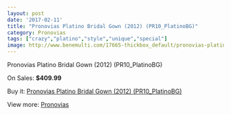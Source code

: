 ```yaml
---
layout: post
date: '2017-02-11'
title: "Pronovias Platino Bridal Gown (2012) (PR10_PlatinoBG)"
category: Pronovias
tags: ["crazy","platino","style","unique","special"]
image: http://www.benemulti.com/17665-thickbox_default/pronovias-platino-bridal-gown-2012-pr10platinobg.jpg
---
```

Pronovias Platino Bridal Gown (2012) (PR10_PlatinoBG)

On Sales: **$409.99**
<a href="https://www.benemulti.com/en/pronovias/6713-pronovias-platino-bridal-gown-2012-pr10platinobg.html"><amp-img layout="responsive" width="600" height="600" src="//www.benemulti.com/17665-thickbox_default/pronovias-platino-bridal-gown-2012-pr10platinobg.jpg" alt="Pronovias Platino Bridal Gown (2012) (PR10_PlatinoBG) 0" /></a>
<a href="https://www.benemulti.com/en/pronovias/6713-pronovias-platino-bridal-gown-2012-pr10platinobg.html"><amp-img layout="responsive" width="600" height="600" src="//www.benemulti.com/17667-thickbox_default/pronovias-platino-bridal-gown-2012-pr10platinobg.jpg" alt="Pronovias Platino Bridal Gown (2012) (PR10_PlatinoBG) 1" /></a>
<a href="https://www.benemulti.com/en/pronovias/6713-pronovias-platino-bridal-gown-2012-pr10platinobg.html"><amp-img layout="responsive" width="600" height="600" src="//www.benemulti.com/17666-thickbox_default/pronovias-platino-bridal-gown-2012-pr10platinobg.jpg" alt="Pronovias Platino Bridal Gown (2012) (PR10_PlatinoBG) 2" /></a>

Buy it: [Pronovias Platino Bridal Gown (2012) (PR10_PlatinoBG)](https://www.benemulti.com/en/pronovias/6713-pronovias-platino-bridal-gown-2012-pr10platinobg.html "Pronovias Platino Bridal Gown (2012) (PR10_PlatinoBG)")

View more: [Pronovias](https://www.benemulti.com/en/55-pronovias "Pronovias")